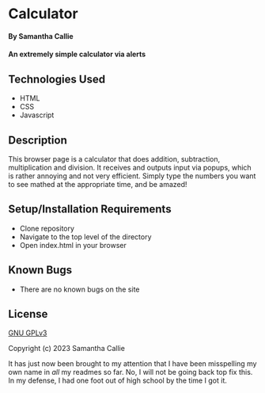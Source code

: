 # Calculator

#### By **Samantha Callie**

#### An extremely simple calculator via alerts

## Technologies Used

* HTML
* CSS
* Javascript

## Description

This browser page is a calculator that does addition, subtraction, multiplication and division. It receives and outputs input via popups, which is rather annoying and not very efficient. Simply type the numbers you want to see mathed at the appropriate time, and be amazed!

## Setup/Installation Requirements

* Clone repository
* Navigate to the top level of the directory
* Open index.html in your browser

## Known Bugs

* There are no known bugs on the site

## License

[GNU GPLv3](https://choosealicense.com/licenses/agpl-3.0/)

Copyright (c) 2023 Samantha Callie

It has just now been brought to my attention that I have been misspelling my own name in *all* my readmes so far. No, I will not be going back top fix this. In my defense, I had one foot out of high school by the time I got it.